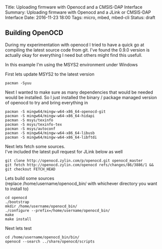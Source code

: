 Title: Uploading firmware with Openocd and a CMSIS-DAP Interface
Summary: Uploading firmware with Openocd and a JLink or CMSIS-DAP Interface
Date: 2016-11-23 18:00
Tags: micro, mbed, mbed-cli
Status: draft


## Building OpenOCD

During my experimentation with openocd I tried to have a quick go at compiling the latest source code from git.
I've found the 0.9.0 version is actually okay for everything I need but others might find this usefull.

In this example I'm using the MSYS2 environment under Windows

First lets update MSYS2 to the latest version
```
pacman -Syuu
```

Next I wanted to make sure as many dependencies that would be needed would be installed.
So I just installed the binary / package managed version of openocd to try and bring everything in

```
pacman -S mingw64/mingw-w64-x86_64-openocd-git
pacman -S mingw64/mingw-w64-x86_64-hidapi
pacman -S msys/texinfo
pacman -S msys/texinfo-tex
pacman -S msys/autoconf
pacman -S mingw64/mingw-w64-x86_64-libusb
pacman -S mingw64/mingw-w64-x86_64-libftdi
```

Next lets fetch some sources. <br>
I've included the latest pull request for JLink below as well
```
git clone http://openocd.zylin.com/p/openocd.git openocd_master
git fetch http://openocd.zylin.com/openocd refs/changes/86/3886/1 && git checkout FETCH_HEAD
```

Lets build some sources <br>
(replace /home/username/openocd_bin/ with whichever directory you want to install to)
```
cd openocd
./bootstrap
mkdir /home/username/openocd_bin/
./configure --prefix=/home/username/openocd_bin/
make
make install
```

Next lets test
```
cd /home/username/openocd_bin/bin/
openocd --search ../share/openocd/scripts
```

